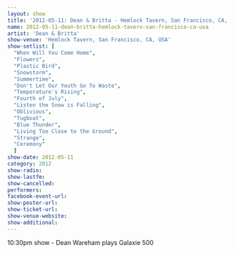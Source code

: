 ```yaml
---
layout: show
title: '2012-05-11: Dean & Britta - Hemlock Tavern, San Francisco, CA, USA'
name: 2012-05-11-dean-britta-hemlock-tavern-san-francisco-ca-usa
artist: 'Dean & Britta'
show-venue: 'Hemlock Tavern, San Francisco, CA, USA'
show-setlist: [
  "When Will You Come Home",
  "Flowers",
  "Plastic Bird",
  "Snowstorm",
  "Summertime",
  "Don't Let Our Youth Go To Waste",
  "Temperature's Rising",
  "Fourth of July",
  "Listen the Snow is Falling",
  "Oblivious",
  "Tugboat",
  "Blue Thunder",
  "Living Too Close to the Ground",
  "Strange",
  "Ceremony"
  ]
show-date: 2012-05-11
category: 2012
show-radio: 
show-lastfm: 
show-cancelled: 
performers: 
facebook-event-url: 
show-poster-url: 
show-ticket-url: 
show-venue-website: 
show-additional: 
---
```


10:30pm show - Dean Wareham plays Galaxie 500